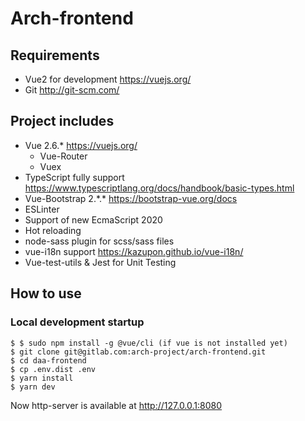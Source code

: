 Arch-frontend
=====

Requirements
-----
* Vue2 for development <https://vuejs.org/>
* Git <http://git-scm.com/>

Project includes
-----
* Vue 2.6.* <https://vuejs.org/>
  * Vue-Router
  * Vuex
* TypeScript fully support <https://www.typescriptlang.org/docs/handbook/basic-types.html>
* Vue-Bootstrap 2.\*.* <https://bootstrap-vue.org/docs>
* ESLinter
* Support of new EcmaScript 2020
* Hot reloading
* node-sass plugin for scss/sass files
* vue-i18n support <https://kazupon.github.io/vue-i18n/>
* Vue-test-utils & Jest for Unit Testing


How to use
------


### Local development startup
    $ $ sudo npm install -g @vue/cli (if vue is not installed yet)
    $ git clone git@gitlab.com:arch-project/arch-frontend.git
    $ cd daa-frontend
    $ cp .env.dist .env
    $ yarn install
    $ yarn dev

Now http-server is available at <http://127.0.0.1:8080>
